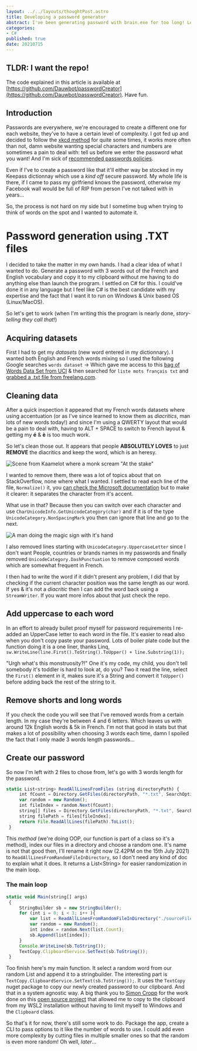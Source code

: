 ```yaml
---
layout: ../../layouts/thoughtPost.astro
title: Developing a password generator
abstract: I've been generating password with brain.exe for too long! Let's automate it!
categories: 
- C#
published: true
date: 20210715
---
```

## TLDR: I want the repo!

The code explained in this article is available at [https://github.com/Dauwbot/passwordCreator](https://github.com/Dauwbot/passwordCreator). Have fun.

## Introduction
Passwords are everywhere, we're encouraged to create a different one for each website, they've to have a certain level of complexity. I got fed up and decided to follow the [xkcd method](https://xkcd.com/936/) for quite some times, it works more often than not, damn website wanting special characters and numbers are sometimes a pain to deal with: tell us before we enter the password what you want! And I'm sick of [recommended passwords policies](https://its.lafayette.edu/policies/strongpasswords/).

Even if I've to create a password like that it'll either way be stocked in my Keepass dictionnay which use a *kind off* secure password. My whole life is there, if I came to pass my girlfriend knows the password, otherwise my Facebook wall would be full of RIP from person I've not talked with in years...

So, the process is not hard on my side but I sometime bug when trying to think of words on the spot and I wanted to automate it.

# Password generation using .TXT files
I decided to take the matter in my own hands. I had a clear idea of what I wanted to do. Generate a password with 3 words out of the French and English vocabulary and copy it to my clipboard without me having to do anything else than launch the program.
I settled on C# for this. I could've done it in any language but I feel like C# is the best candidate with my expertise and the fact that I want it to run on Windows & Unix based OS (Linux/MacOS).

So let's get to work (when I'm writing this the program is nearly done, *story-telling they call that!*)

## Acquiring datasets
First I had to get my *datasets* (new word entered in my dictionnary). I wanted both English and French words mixing so I used the following Google searches `words dataset` -> Which gave me access to this [bag of Words Data Set from UCI](https://archive.ics.uci.edu/ml/datasets/Bag+of+Words) & then searched for `liste mots français txt` and [grabbed a .txt file from freelang.com](https://www.freelang.com/dictionnaire/dic-francais.php).

## Cleaning data
After a quick inspection it appeared that my French words datasets where using accentuation (or as I've since learned to know them as *diacritics*, man lots of new words today!) and since I'm using a QWERTY layout that would be a pain to deal with, having to ALT + SPACE to switch to French layout & getting my **é** & **è** is too much work.

So let's clean those out. It appears that people **ABSOLUTELY LOVES** to just **REMOVE** the diacritics and keep the word, which is an heresy.

![Scene from Kaamelot where a monk scream "At the stake"](https://nsa39.casimages.com/img/2018/02/14/180214102154578617.gif)

I wanted to remove them, there was a lot of topics about that on StackOverflow, none where what I wanted.
I settled to read each line of the file, `Normalize()` it, you [can check the Microsoft documentation](https://docs.microsoft.com/en-us/dotnet/api/system.string.normalize?view=net-5.0) but to make it clearer: it separates the character from it's accent.

What use in that? Because then you can switch over each character and use `CharUnicodeInfo.GetUnicodeCategory(char)` and if it is of the type `UnicodeCategory.NonSpacingMark` you then can ignore that line and go to the next.

![A man doing the magic sign with it's hand](https://thumbs.gfycat.com/SpicyHighlevelCavy-max-1mb.gif)

I also removed lines starting with `UnicodeCategory.UppercaseLetter` since I don't want People, countries or brands names in my passwords and finally removed `UnicodeCategory.DashPunctuation` to remove composed words which are somewhat frequent in French.

I then had to write the word if it didn't present any problem, I did that by checking if the current character position was the same length as our word. If yes & it's not a *diacritic* then I can add the word back using a `StreamWriter`. If you want more infos about that just check the repo.

## Add uppercase to each word
In an effort to already bullet proof myself for password requirements I re-added an UpperCase letter to each word in the file. It's easier to read also when you don't copy paste your password.
Lots of boiler plate code but the function doing it is a one liner, thanks Linq, `sw.WriteLine(line.First().ToString().ToUpper() + line.Substring(1));`

"Urgh what's this monstruosity?!" One it's my code, my child, you don't tell somebody it's toddler is hard to look at, do you? Two it read the line, select the `First()` element in it, makes sure it's a String and convert it `ToUpper()` before adding back the rest of the string to it. 

## Remove shorts and long words
If you check the code you will see that I've removed words from a certain length. In my case they're between 4 and 6 letters. Which leaves us with around 12k English words & 5k in French. I'm not that good in stats but that makes a lot of possibility when choosing 3 words each time, damn I spoiled the fact that I only made 3 words length passwords...

## Create our password
So now I'm left with 2 files to chose from, let's go with 3 words length for the password.

```js
static List<string> ReadAllLinesFromFiles (string directoryPath) {
     int fCount = Directory.GetFiles(directoryPath, "*.txt", SearchOption.TopDirectoryOnly).Length;
     var random = new Random();
     int fileIndex = random.Next(fCount);
     string[] files = Directory.GetFiles(directoryPath, "*.txt", SearchOption.TopDirectoryOnly);
     string filePath = files[fileIndex];
     return File.ReadAllLines(filePath).ToList();
 }
```

This *method* (we're doing OOP, our function is part of a class so it's a method), index our files in a directory and choose a random one. It's name is not that good then, I'll rename it right now (2.42PM on the 15th July 2021) to `ReadAllLinesFromRandomFileInDirectory`, so I don't need any kind of doc to explain what it does. It returns a List\<String> for easier randomization in the main loop.

### The main loop

```js
static void Main(string[] args)
 {
     StringBuilder sb = new StringBuilder();
     for (int i = 0; i < 3; i++ ){
         var list = ReadAllLinesFromRandomFileInDirectory("./sourceFiles/");
         var random = new Random();
         int index = random.Next(list.Count);
         sb.Append(list[index]);
     }
     Console.WriteLine(sb.ToString());
     TextCopy.ClipboardService.SetText(sb.ToString());
 }
```

Too finish here's my main function. It select a random word from our random List and append it to a stringbuilder.
The interesting part is `TextCopy.ClipboardService.SetText(sb.ToString());`. It uses the `TextCopy` nuget package to copy our newly created password to our clipboard. And that in a system agnostic way. A big thank you to [Simon Cropp](https://stackoverflow.com/a/51912933/5449540) for the work done on this [open source project](https://github.com/SimonCropp/TextCopy) that allowed me to copy to the clipboard from my WSL2 installation without having to limit myself to Windows and the `Clipboard` class.

So that's it for now, there's still some work to do. Package the app, create a CLI to pass options to it like the number of words to use. I could add even more complexity by cutting files in multiple smaller ones so that the random is even more random! Oh well, *later*...